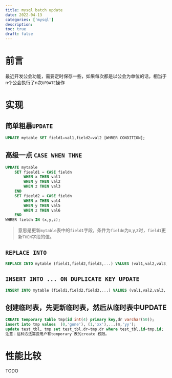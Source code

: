```yaml
---
title: mysql batch update
date: 2022-04-13
categories: ['mysql']
description: 
toc: true
draft: false
---
```



# 前言

最近开发公会功能，需要定时保存一些，如果每次都是以公会为单位的话，相当于n个公会执行了n次`UPDATE`操作


# 实现

## 简单粗暴`UPDATE`

```sql
UPDATE mytable SET field1=val1,field2=val2 [WHRER CONDITION];
```
<!--more-->

## 高级一点 `CASE WHEN THNE`

```sql
UPDATE mytable 
    SET fieeld1 = CASE fieldn
        WHEN x THEN val1
        WHEN y THEN val2
        WHEN z THEN val3
    END
    SET fieeld2 = CASE fieldn
        WHEN x THEN val4
        WHEN y THEN val5
        WHEN z THEN val6
    END 
WHRER fieldn IN (x,y,z);
```

> 意思是更新`mytable`表中的`field1`字段，条件为`fieldn`为x,y,z时，`field1`更新`THEN`字段的值。


## `REPLACE INTO`

```sql
REPLACE INTO mytable (field1,field2,field3,...) VALUES (val1,val2,val3,....),(val1,val2,val3,....),...;
```


## `INSERT INTO ... ON DUPLICATE KEY UPDATE`

```sql
INSERT INTO mytable (field1,field2,field3,...) VALUES (val1,val2,val3,....),(val1,val2,val3,....),... ON DUPLICATE KEY UPDATE fieldn=VALUES(fieldn);
```

## 创建临时表，先更新临时表，然后从临时表中UPDATE

```sql
CREATE temporary table tmp(id int(4) primary key,dr varchar(50));
insert into tmp values  (0,'gone'), (1,'xx'),...(m,'yy');
update test_tbl, tmp set test_tbl.dr=tmp.dr where test_tbl.id=tmp.id; 
注意：这种方法需要用户有temporary 表的create 权限。
```


# 性能比较

TODO
